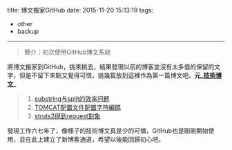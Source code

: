 title: 博文搬家GitHub
date: 2015-11-20 15:13:19
tags: 
- other
- backup
---

> 簡介：初次使用GitHub博文系統

<!--more-->  

將博文搬家到GitHub，挑來挑去，結果發現以前的博客並沒有太多值的保留的文字，但是不留下來點又覺得可惜，挑幾篇放到這裡作為第一篇博文吧。**元_[技術博文](http://myhongkongzhen.iteye.com/)_**

> 1. [substring与split的效率问题](http://myhongkongzhen.iteye.com/blog/1607679)
> 2. [TOMCAT配置文件配置字符編碼](http://myhongkongzhen.iteye.com/blog/574833)
> 3. [struts2得到request對象](http://myhongkongzhen.iteye.com/blog/554579) 

發現工作六七年了，像樣子的技術博文真是少的可憐，GitHub也是剛剛開始使用，並在此上建立了新博客通道，希望以後能回歸初心吧。
